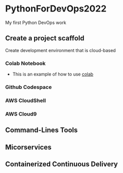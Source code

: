# PythonForDevOps2022
My first Python DevOps work


## Create a project scaffold

Create development environment that is cloud-based
### Colab Notebook
* This is an example of how to use [colab](https://github.com/azCyberTech/PythonForDevOps2022/blob/main/Getting_Started_Python.ipynb)

### Github Codespace
### AWS CloudShell
### AWS Cloud9

## Command-Lines Tools

## Micorservices

## Containerized Continuous Delivery

